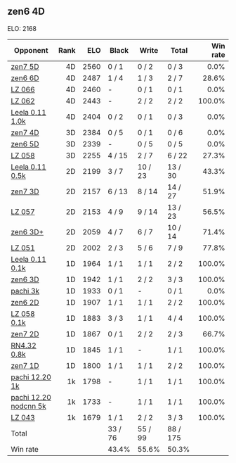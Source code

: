 ## zen6 4D ##

ELO: 2168

Opponent | Rank | ELO | Black | Write | Total | Win rate
---------|-----:|----:|-------|-------|-------|-------:
[zen7 5D](zen7%205D.md) | 4D | 2560 | 0 / 1 | 0 / 2 | 0 / 3 | 0.0%
[zen6 6D](zen6%206D.md) | 4D | 2487 | 1 / 4 | 1 / 3 | 2 / 7 | 28.6%
[LZ 066](LZ%20066.md) | 4D | 2460 | - | 0 / 1 | 0 / 1 | 0.0%
[LZ 062](LZ%20062.md) | 4D | 2443 | - | 2 / 2 | 2 / 2 | 100.0%
[Leela 0.11 1.0k](Leela%200.11%201.0k.md) | 4D | 2404 | 0 / 2 | 0 / 1 | 0 / 3 | 0.0%
[zen7 4D](zen7%204D.md) | 3D | 2384 | 0 / 5 | 0 / 1 | 0 / 6 | 0.0%
[zen6 5D](zen6%205D.md) | 3D | 2339 | - | 0 / 5 | 0 / 5 | 0.0%
[LZ 058](LZ%20058.md) | 3D | 2255 | 4 / 15 | 2 / 7 | 6 / 22 | 27.3%
[Leela 0.11 0.5k](Leela%200.11%200.5k.md) | 2D | 2199 | 3 / 7 | 10 / 23 | 13 / 30 | 43.3%
[zen7 3D](zen7%203D.md) | 2D | 2157 | 6 / 13 | 8 / 14 | 14 / 27 | 51.9%
[LZ 057](LZ%20057.md) | 2D | 2153 | 4 / 9 | 9 / 14 | 13 / 23 | 56.5%
[zen6 3D+](zen6%203D+.md) | 2D | 2059 | 4 / 7 | 6 / 7 | 10 / 14 | 71.4%
[LZ 051](LZ%20051.md) | 2D | 2002 | 2 / 3 | 5 / 6 | 7 / 9 | 77.8%
[Leela 0.11 0.1k](Leela%200.11%200.1k.md) | 1D | 1964 | 1 / 1 | 1 / 1 | 2 / 2 | 100.0%
[zen6 3D](zen6%203D.md) | 1D | 1942 | 1 / 1 | 2 / 2 | 3 / 3 | 100.0%
[pachi 3k](pachi%203k.md) | 1D | 1933 | 0 / 1 | - | 0 / 1 | 0.0%
[zen6 2D](zen6%202D.md) | 1D | 1907 | 1 / 1 | 1 / 1 | 2 / 2 | 100.0%
[LZ 058 0.1k](LZ%20058%200.1k.md) | 1D | 1883 | 3 / 3 | 1 / 1 | 4 / 4 | 100.0%
[zen7 2D](zen7%202D.md) | 1D | 1867 | 0 / 1 | 2 / 2 | 2 / 3 | 66.7%
[RN4.32 0.8k](RN4.32%200.8k.md) | 1D | 1845 | 1 / 1 | - | 1 / 1 | 100.0%
[zen7 1D](zen7%201D.md) | 1D | 1800 | 1 / 1 | 1 / 1 | 2 / 2 | 100.0%
[pachi 12.20 1k](pachi%2012.20%201k.md) | 1k | 1798 | - | 1 / 1 | 1 / 1 | 100.0%
[pachi 12.20 nodcnn 5k](pachi%2012.20%20nodcnn%205k.md) | 1k | 1733 | - | 1 / 1 | 1 / 1 | 100.0%
[LZ 043](LZ%20043.md) | 1k | 1679 | 1 / 1 | 2 / 2 | 3 / 3 | 100.0%
Total | | | 33 / 76 | 55 / 99 | 88 / 175 | 
Win rate| | | 43.4% | 55.6% | 50.3% | 
